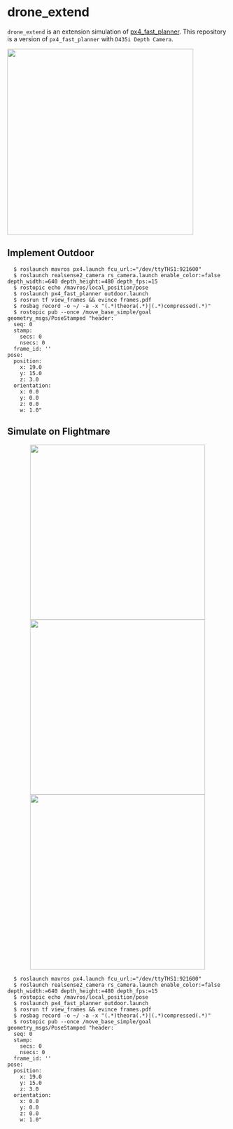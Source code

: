 # drone_extend
`drone_extend` is an extension simulation of [px4_fast_planner](https://github.com/mzahana/px4_fast_planner). This repository is a version of `px4_fast_planner` with `D435i Depth Camera`.

<img src="https://user-images.githubusercontent.com/69444682/161436743-24bf3fba-152f-46b6-afeb-8c8111feed8b.png" width="425"> 

## Implement Outdoor
```
  $ roslaunch mavros px4.launch fcu_url:="/dev/ttyTHS1:921600"
  $ roslaunch realsense2_camera rs_camera.launch enable_color:=false depth_width:=640 depth_height:=480 depth_fps:=15
  $ rostopic echo /mavros/local_position/pose
  $ roslaunch px4_fast_planner outdoor.launch
  $ rosrun tf view_frames && evince frames.pdf
  $ rosbag record -o ~/ -a -x "(.*)theora(.*)|(.*)compressed(.*)"
  $ rostopic pub --once /move_base_simple/goal geometry_msgs/PoseStamped "header:
  seq: 0
  stamp:
    secs: 0
    nsecs: 0
  frame_id: ''
pose:
  position:
    x: 19.0
    y: 15.0
    z: 3.0
  orientation:
    x: 0.0
    y: 0.0
    z: 0.0
    w: 1.0"
```

## Simulate on Flightmare 

<p align="center">
  <img src="https://user-images.githubusercontent.com/69444682/185907550-88583c10-ae46-41d1-bfcf-389d35678ad6.png" width = "400"/>
  <img src="https://user-images.githubusercontent.com/69444682/185909241-98553f82-a6cf-4d0c-baa2-c24c271b3147.gif" width = "400"/>
  <img src="https://user-images.githubusercontent.com/69444682/185909614-d31190f0-477d-4995-b624-1b432260ce79.gif" width = "400"/>
</p>

```
  $ roslaunch mavros px4.launch fcu_url:="/dev/ttyTHS1:921600"
  $ roslaunch realsense2_camera rs_camera.launch enable_color:=false depth_width:=640 depth_height:=480 depth_fps:=15
  $ rostopic echo /mavros/local_position/pose
  $ roslaunch px4_fast_planner outdoor.launch
  $ rosrun tf view_frames && evince frames.pdf
  $ rosbag record -o ~/ -a -x "(.*)theora(.*)|(.*)compressed(.*)"
  $ rostopic pub --once /move_base_simple/goal geometry_msgs/PoseStamped "header:
  seq: 0
  stamp:
    secs: 0
    nsecs: 0
  frame_id: ''
pose:
  position:
    x: 19.0
    y: 15.0
    z: 3.0
  orientation:
    x: 0.0
    y: 0.0
    z: 0.0
    w: 1.0"
```
